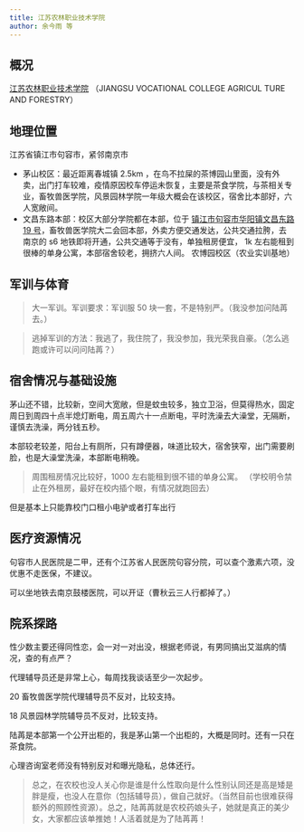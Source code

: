 ```yaml
---
title: 江苏农林职业技术学院
author: 余今雨 等
---
```


## 概况

[江苏农林职业技术学院](http://www.jsafc.edu.cn/) （JIANGSU VOCATIONAL COLLEGE AGRICUL TURE AND FORESTRY）

## 地理位置

江苏省镇江市句容市，紧邻南京市

- 茅山校区：最近距离春城镇 2.5km ，在鸟不拉屎的茶博园山里面，没有外卖，出门打车较难，疫情原因校车停运未恢复，主要是茶食学院，与茶相关专业，畜牧兽医学院，风景园林学院一年级大概会在该校区，宿舍比本部好，六人宽敞间。
- 文昌东路本部：校区大部分学院都在本部，位于 [镇江市句容市华阳镇文昌东路 19 号](https://amap.com/place/B01FF01OQO)，畜牧兽医学院大二会回本部，外卖方便交通发达，公共交通拉胯，去南京的 s6 地铁即将开通，公共交通等于没有，单独租房便宜， 1k 左右能租到很棒的单身公寓，本部宿舍较老，拥挤六人间。
农博园校区（农业实训基地）

## 军训与体育

> 大一军训。军训要求：军训服 50 块一套，不是特别严。（我没参加问陆苒去。）

> 逃掉军训的方法：我逃了，我住院了，我没参加，我光荣我自豪。（怎么逃跑或许可以问问陆苒？）

## 宿舍情况与基础设施

茅山还不错，比较新，空间大宽敞，但是蚊虫较多，独立卫浴，但莫得热水，固定周日到周四十点半熄灯断电，周五周六十一点断电，平时洗澡去大澡堂，无隔断，谨慎去洗澡，两分钱五秒。

本部较老较差，阳台上有厕所，只有蹲便器，味道比较大，宿舍狭窄，出门需要刷脸，也是大澡堂洗澡，本部断电稍晚。

> 周围租房情况比较好，1000 左右能租到很不错的单身公寓。
>（学校明令禁止在外租房，最好在校内插个眼，有情况就跑回去）

但是基本上只能靠校门口租小电驴或者打车出行

## 医疗资源情况

句容市人民医院是二甲，还有个江苏省人民医院句容分院，可以查个激素六项，没优惠不走医保，不建议。

可以坐地铁去南京鼓楼医院，可以开证（曹秋云三人行都掉了。）

## 院系探路

性少数主要还得同性恋，会一对一对出没，根据老师说，有男同搞出艾滋病的情况，查的有点严？

代理辅导员还是非常上心，每周找我谈话至少一次起步。

20 畜牧兽医学院代理辅导员不反对，比较支持。

18 风景园林学院辅导员不反对，比较支持。

陆苒是本部第一个公开出柜的，我是茅山第一个出柜的，大概是同时。还有一只在茶食院。

心理咨询室老师没有特别反对和曝光隐私，总体还行。

> 总之，在农校也没人关心你是谁是什么性取向是什么性别认同还是高是矮是胖是瘦，也没人在意你（包括辅导员），做自己就好。（当然目前也很难获得额外的照顾性资源）。总之，陆苒苒就是农校药娘头子，她就是真正的美少女，大家都应该单推她！人活着就是为了陆苒苒！
